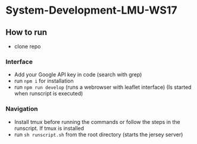 # System-Development-LMU-WS17

## How to run
- clone repo

### Interface
- Add your Google API key in code (search with grep)
- run ```npm i``` for installation
- run ```npm run develop``` (runs a webrowser with leaflet interface) (Is started when runscript is executed)

### Navigation
- Install tmux before running the commands or follow the steps in the runscript. If tmux is installed
- run ```sh runscript.sh``` from the root directory (starts the jersey server)
